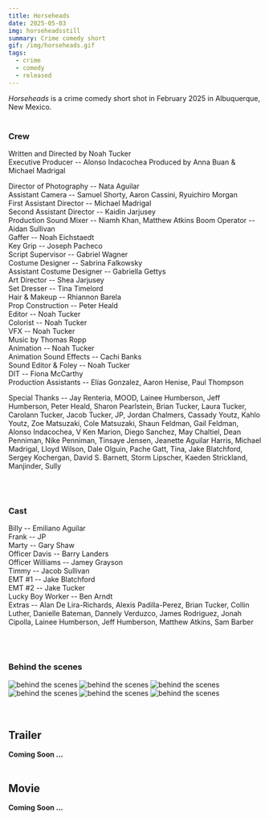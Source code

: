 ```yaml
---
title: Horseheads
date: 2025-05-03
img: horseheadsstill
summary: Crime comedy short
gif: /img/horseheads.gif
tags:
  - crime
  - comedy
  - released
---
```


_Horseheads_ is a crime comedy short shot in February 2025 in Albuquerque, New Mexico.
</br>
</br>

### Crew

Written and Directed by Noah Tucker</br>
Executive Producer -- Alonso Indacochea
Produced by Anna Buan & Michael Madrigal</br>

Director of Photography -- Nata Aguilar</br>
Assistant Camera -- Samuel Shorty, Aaron Cassini, Ryuichiro Morgan</br>
First Assistant Director -- Michael Madrigal</br>
Second Assistant Director -- Kaidin Jarjusey</br>
Production Sound Mixer -- Niamh Khan, Matthew Atkins
Boom Operator -- Aidan Sullivan</br>
Gaffer -- Noah Eichstaedt</br>
Key Grip -- Joseph Pacheco</br>
Script Supervisor -- Gabriel Wagner</br>
Costume Designer -- Sabrina Falkowsky</br>
Assistant Costume Designer -- Gabriella Gettys</br>
Art Director -- Shea Jarjusey</br>
Set Dresser -- Tina Timelord</br>
Hair & Makeup -- Rhiannon Barela</br>
Prop Construction -- Peter Heald</br>
Editor -- Noah Tucker</br>
Colorist -- Noah Tucker</br>
VFX -- Noah Tucker</br>
Music by Thomas Ropp</br>
Animation -- Noah Tucker</br>
Animation Sound Effects -- Cachi Banks</br>
Sound Editor & Foley -- Noah Tucker</br>
DIT -- Fiona McCarthy</br>
Production Assistants -- Elías Gonzalez, Aaron Henise, Paul Thompson</br>

Special Thanks -- Jay Renteria, MOOD, Lainee Humberson, Jeff Humberson, Peter Heald, Sharon Pearlstein, Brian Tucker, Laura Tucker, Carolann Tucker, Jacob Tucker, JP, Jordan Chalmers, Cassady Youtz, Kahlo Youtz, Zoe Matsuzaki, Cole Matsuzaki, Shaun Feldman, Gail Feldman, Alonso Indacochea, V Ken Marion, Diego Sanchez, May Chaltiel, Dean Penniman, Nike Penniman, Tinsaye Jensen, Jeanette Aguilar Harris, Michael Madrigal, Lloyd Wilson, Dale Olguin, Pache Gatt, Tina, Jake Blatchford, Sergey Kochergan, David S. Barnett, Storm Lipscher, Kaeden Strickland, Manjinder, Sully</br>

</br>
</br>

### Cast

Billy -- Emiliano Aguilar</br>
Frank -- JP</br>
Marty -- Gary Shaw</br>
Officer Davis -- Barry Landers</br>
Officer Williams -- Jamey Grayson</br>
Timmy -- Jacob Sullivan</br>
EMT #1 -- Jake Blatchford</br>
EMT #2 -- Jake Tucker</br>
Lucky Boy Worker -- Ben Arndt</br>
Extras -- Alan De Lira-Richards, Alexis Padilla-Perez, Brian Tucker, Collin Luther, Danielle Bateman, Dannely Verduzco, James Rodriguez, Jonah Cipolla, Lainee Humberson, Jeff Humberson, Matthew Atkins, Sam Barber

</br>
</br>

### Behind the scenes

<div class="row g-2">
  <div class="col-lg-6 col-md-12 mb-6 mb-lg-0">
	<img src="/img/horseheads/behind_the_scenes4.jpg" class="w-100 shadow-1-strong rounded mb-2" alt="behind the scenes">
  	<img src="/img/horseheads/behind_the_scenes6.jpg" class="w-100 shadow-1-strong rounded mb-2" alt="behind the scenes">
  	<img src="/img/horseheads/behind_the_scenes5.jpg" class="w-100 shadow-1-strong rounded mb-2" alt="behind the scenes">
  </div>
  <div class="col-lg-6 mb-6 mb-lg-0">
	<img src="/img/horseheads/behind_the_scenes2.jpg" class="w-100 shadow-1-strong rounded mb-2" alt="behind the scenes">
  	<img src="/img/horseheads/behind_the_scenes3.jpg" class="w-100 shadow-1-strong rounded mb-2" alt="behind the scenes">
	<img src="/img/horseheads/behind_the_scenes1.jpg" class="w-100 shadow-1-strong rounded mb-2" alt="behind the scenes">
  </div>
</div>
<br><br>

## Trailer

**Coming Soon ...**
<br><br>

## Movie

**Coming Soon ...**